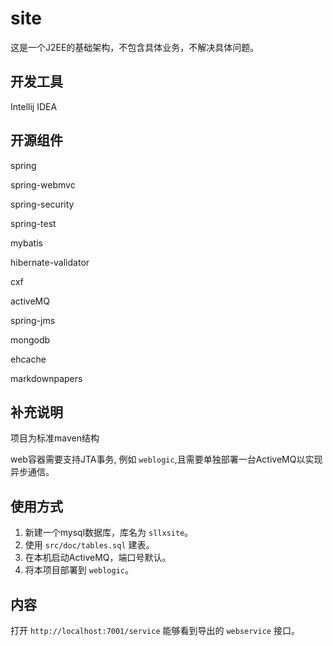 site
====

这是一个J2EE的基础架构，不包含具体业务，不解决具体问题。

## 开发工具

Intellij IDEA

## 开源组件

spring

spring-webmvc

spring-security

spring-test

mybatis

hibernate-validator

cxf

activeMQ

spring-jms

mongodb

ehcache

markdownpapers

## 补充说明

项目为标准maven结构

web容器需要支持JTA事务, 例如 `weblogic`,且需要单独部署一台ActiveMQ以实现异步通信。

## 使用方式

1. 新建一个mysql数据库，库名为 `sllxsite`。
2. 使用 `src/doc/tables.sql` 建表。
3. 在本机启动ActiveMQ，端口号默认。
4. 将本项目部署到 `weblogic`。

## 内容

打开 `http://localhost:7001/service` 能够看到导出的 `webservice` 接口。

